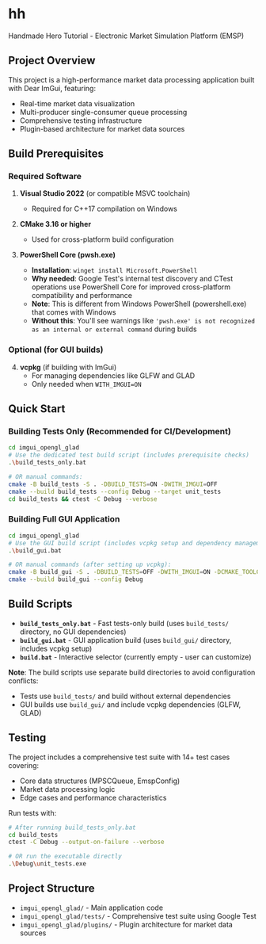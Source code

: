 # hh
Handmade Hero Tutorial - Electronic Market Simulation Platform (EMSP)

## Project Overview
This project is a high-performance market data processing application built with Dear ImGui, featuring:
- Real-time market data visualization
- Multi-producer single-consumer queue processing
- Comprehensive testing infrastructure
- Plugin-based architecture for market data sources

## Build Prerequisites

### Required Software
1. **Visual Studio 2022** (or compatible MSVC toolchain)
   - Required for C++17 compilation on Windows

2. **CMake 3.16 or higher**
   - Used for cross-platform build configuration

3. **PowerShell Core (pwsh.exe)**
   - **Installation**: `winget install Microsoft.PowerShell`
   - **Why needed**: Google Test's internal test discovery and CTest operations use PowerShell Core for improved cross-platform compatibility and performance
   - **Note**: This is different from Windows PowerShell (powershell.exe) that comes with Windows
   - **Without this**: You'll see warnings like `'pwsh.exe' is not recognized as an internal or external command` during builds

### Optional (for GUI builds)
4. **vcpkg** (if building with ImGui)
   - For managing dependencies like GLFW and GLAD
   - Only needed when `WITH_IMGUI=ON`

## Quick Start

### Building Tests Only (Recommended for CI/Development)
```bash
cd imgui_opengl_glad
# Use the dedicated test build script (includes prerequisite checks)
.\build_tests_only.bat

# OR manual commands:
cmake -B build_tests -S . -DBUILD_TESTS=ON -DWITH_IMGUI=OFF
cmake --build build_tests --config Debug --target unit_tests
cd build_tests && ctest -C Debug --verbose
```

### Building Full GUI Application
```bash
cd imgui_opengl_glad
# Use the GUI build script (includes vcpkg setup and dependency management)
.\build_gui.bat

# OR manual commands (after setting up vcpkg):
cmake -B build_gui -S . -DBUILD_TESTS=OFF -DWITH_IMGUI=ON -DCMAKE_TOOLCHAIN_FILE=c:/dvlp/vcpkg/scripts/buildsystems/vcpkg.cmake
cmake --build build_gui --config Debug
```

## Build Scripts
- **`build_tests_only.bat`** - Fast tests-only build (uses `build_tests/` directory, no GUI dependencies)
- **`build_gui.bat`** - GUI application build (uses `build_gui/` directory, includes vcpkg setup)
- **`build.bat`** - Interactive selector (currently empty - user can customize)

**Note**: The build scripts use separate build directories to avoid configuration conflicts:
- Tests use `build_tests/` and build without external dependencies
- GUI builds use `build_gui/` and include vcpkg dependencies (GLFW, GLAD)

## Testing
The project includes a comprehensive test suite with 14+ test cases covering:
- Core data structures (MPSCQueue, EmspConfig)
- Market data processing logic
- Edge cases and performance characteristics

Run tests with:
```bash
# After running build_tests_only.bat
cd build_tests
ctest -C Debug --output-on-failure --verbose

# OR run the executable directly
.\Debug\unit_tests.exe
```

## Project Structure
- `imgui_opengl_glad/` - Main application code
- `imgui_opengl_glad/tests/` - Comprehensive test suite using Google Test
- `imgui_opengl_glad/plugins/` - Plugin architecture for market data sources
